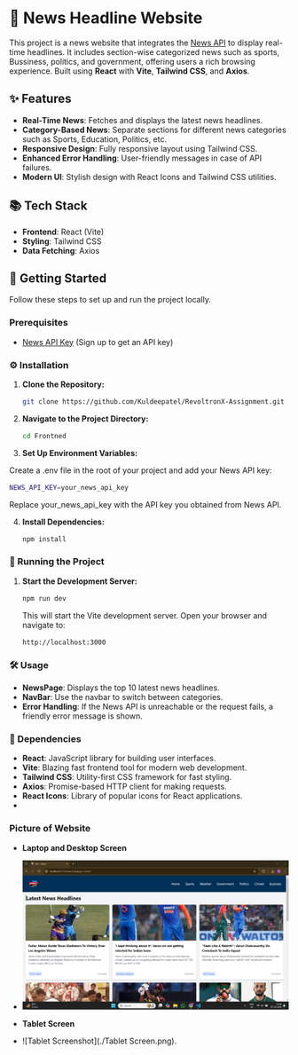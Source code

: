 # 📰 News Headline Website

This project is a news website that integrates the [News API](https://newsapi.org/) to display real-time headlines. It includes section-wise categorized news such as sports, Bussiness, politics, and government, offering users a rich browsing experience. Built using **React** with **Vite**, **Tailwind CSS**, and **Axios**.

## ✨ Features
- **Real-Time News**: Fetches and displays the latest news headlines.
- **Category-Based News**: Separate sections for different news categories such as Sports, Education, Politics, etc.
- **Responsive Design**: Fully responsive layout using Tailwind CSS.
- **Enhanced Error Handling**: User-friendly messages in case of API failures.
- **Modern UI**: Stylish design with React Icons and Tailwind CSS utilities.
  
## 📚 Tech Stack
- **Frontend**: React (Vite)
- **Styling**: Tailwind CSS
- **Data Fetching**: Axios

## 🚀 Getting Started

Follow these steps to set up and run the project locally.

### Prerequisites

- [News API Key](https://newsapi.org/) (Sign up to get an API key)

### ⚙️ Installation

1. **Clone the Repository:**

   ```bash
   git clone https://github.com/Kuldeepatel/RevoltronX-Assignment.git
   ```

2. **Navigate to the Project Directory:**

   ```bash
   cd Frontned
   ```
3. **Set Up Environment Variables:**

  Create a .env file in the root of your project and add your News API key:

  ```bash
  NEWS_API_KEY=your_news_api_key
  ```
  Replace your_news_api_key with the API key you obtained from News API.

4. **Install Dependencies:**

   ```bash
   npm install
   ```


### 🏃 Running the Project

1. **Start the Development Server:**

   ```bash
   npm run dev
   ```

   This will start the Vite development server. Open your browser and navigate to:

   ```
   http://localhost:3000
   ```

### 🛠️ Usage

- **NewsPage**: Displays the top 10 latest news headlines.
- **NavBar**: Use the navbar to switch between categories.
- **Error Handling**: If the News API is unreachable or the request fails, a friendly error message is shown.

### 🔧 Dependencies

- **React**: JavaScript library for building user interfaces.
- **Vite**: Blazing fast frontend tool for modern web development.
- **Tailwind CSS**: Utility-first CSS framework for fast styling.
- **Axios**: Promise-based HTTP client for making requests.
- **React Icons**: Library of popular icons for React applications.
- 
### Picture of Website
- **Laptop and Desktop Screen**
- ![Project Screenshot](./NewsPage.png)

- **Tablet Screen**
- ![Tablet Screenshot](./Tablet Screen.png).

